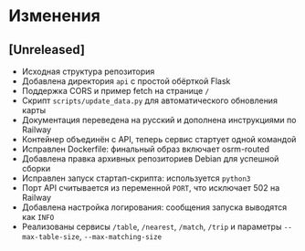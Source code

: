 # Изменения

## [Unreleased]
- Исходная структура репозитория
- Добавлена директория `api` с простой обёрткой Flask
- Поддержка CORS и пример fetch на странице `/`
- Скрипт `scripts/update_data.py` для автоматического обновления карты
- Документация переведена на русский и дополнена инструкциями по Railway
- Контейнер объединён с API, теперь сервис стартует одной командой
- Исправлен Dockerfile: финальный образ включает osrm-routed
- Добавлена правка архивных репозиториев Debian для успешной сборки
- Исправлен запуск стартап-скрипта: используется `python3`
- Порт API считывается из переменной `PORT`, что исключает 502 на Railway
- Добавлена настройка логирования: сообщения запуска выводятся как `INFO`
- Реализованы сервисы `/table`, `/nearest`, `/match`, `/trip` и параметры `--max-table-size`, `--max-matching-size`

